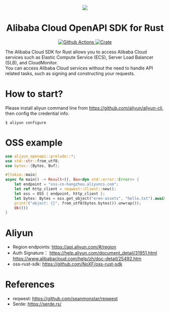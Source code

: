 <p align="center">
   <a href=" https://cn.aliyun.com/">
      <img src="https://docs.alibabagroup.com/assets2/images/en/news/library_logos_aliyun_large.png">
   </a>
</p>

<h1 align="center">Alibaba Cloud OpenAPI SDK for Rust</h1>

<p align="center">
  <a href="https://github.com/linux-china/aliyun-openapi-rust-sdk/actions">
    <img alt="Github Actions" src="https://img.shields.io/github/workflow/status/linux-china/aliyun-openapi-rust-sdk/Rust">
  </a>
  <a href="https://crates.io/crates/aliyun-openapi">
    <img alt="Crate" src="https://img.shields.io/crates/v/aliyun-openapi">
  </a>

</p>

The Alibaba Cloud SDK for Rust allows you to access Alibaba Cloud services such as Elastic Compute Service (ECS), Server Load Balancer (SLB), and CloudMonitor.  
You can access Alibaba Cloud services without the need to handle API related tasks, such as signing and constructing your requests.

# How to start?
Please install aliyun command line from https://github.com/aliyun/aliyun-cli, then config the credential info.

```
$ aliyun configure
```

# OSS example

```rust
use aliyun_openapi::prelude::*;
use std::str::from_utf8;
use bytes::{Bytes, Buf};

#[tokio::main]
async fn main() -> Result<(), Box<dyn std::error::Error>> {
    let endpoint = "oss-cn-hangzhou.aliyuncs.com";
    let ref http_client = reqwest::Client::new();
    let oss = OSS { endpoint, http_client };
    let bytes: Bytes = oss.get_object("eren-assets", "hello.txt").await?;
    print!("object: {}", from_utf8(bytes.bytes()).unwrap());
    Ok(())
}
```

# Aliyun

* Region endpoints: https://api.aliyun.com/#/region
* Auth Signature：  https://help.aliyun.com/document_detail/31951.html  https://www.alibabacloud.com/help/zh/doc-detail/25492.htm
* oss-rust-sdk: https://github.com/NoXF/oss-rust-sdk

# References

* reqwest: https://github.com/seanmonstar/reqwest
* Serde: https://serde.rs/
